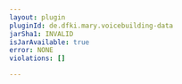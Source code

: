 ```yaml
---
layout: plugin
pluginId: de.dfki.mary.voicebuilding-data
jarSha1: INVALID
isJarAvailable: true
error: NONE
violations: []

---
```

